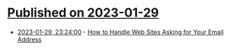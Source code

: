 # [Published on 2023-01-29](index.md)

* [2023-01-29, 23:24:00](https://yro.slashdot.org/story/23/01/29/2320217/how-to-handle-web-sites-asking-for-your-email-address?utm_source=rss1.0mainlinkanon&utm_medium=feed) - [How to Handle Web Sites Asking for Your Email Address](https://yro.slashdot.org/story/23/01/29/2320217/how-to-handle-web-sites-asking-for-your-email-address?utm_source=rss1.0mainlinkanon&utm_medium=feed)
